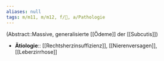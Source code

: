 ```yaml
---
aliases: null
tags: m/m11, m/m12, f/💩, a/Pathologie
---
```

(Abstract::Massive, generalisierte [[Ödeme]] der [[Subcutis]])
- **Ätiologie**:: [[Rechtsherzinsuffizienz]], [[Nierenversagen]], [[Leberzirrhose]]